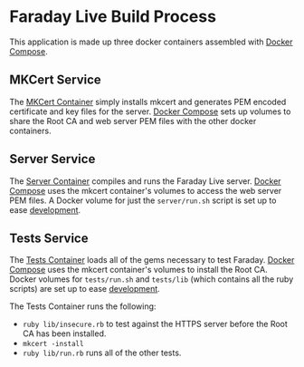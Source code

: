 # Faraday Live Build Process

This application is made up three docker containers assembled with [Docker
Compose][dc].

## MKCert Service

The [MKCert Container](../Dockerfile) simply installs mkcert and generates PEM
encoded certificate and key files for the server. [Docker Compose][dc] sets up
volumes to share the Root CA and web server PEM files with the other docker
containers.

## Server Service

The [Server Container](../server/Dockerfile) compiles and runs the Faraday Live
server. [Docker Compose][dc] uses the mkcert container's volumes to access the
web server PEM files. A Docker volume for just the `server/run.sh` script is set
up to ease [development][dev].

## Tests Service

The [Tests Container](../tests/Dockerfile) loads all of the gems necessary to
test Faraday. [Docker Compose][dc] uses the mkcert container's volumes to
install the Root CA. Docker volumes for `tests/run.sh` and `tests/lib` (which
contains all the ruby scripts) are set up to ease [development][dev].

The Tests Container runs the following:

* `ruby lib/insecure.rb` to test against the HTTPS server before the Root CA
has been installed.
* `mkcert -install`
* `ruby lib/run.rb` runs all of the other tests.

[dc]: ../docker-compose.yml
[dev]: ./dev.md
